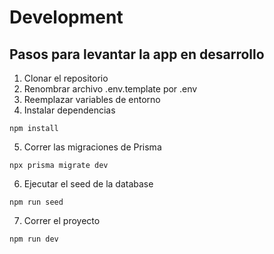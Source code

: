 # Development

## Pasos para levantar la app en desarrollo 

1. Clonar el repositorio 
2. Renombrar archivo .env.template por .env
3. Reemplazar variables de entorno
4. Instalar dependencias 
```
npm install
```
5. Correr las migraciones de Prisma
```
npx prisma migrate dev
```
6. Ejecutar el seed de la database 
```
npm run seed
```
7. Correr el proyecto 
```
npm run dev
```